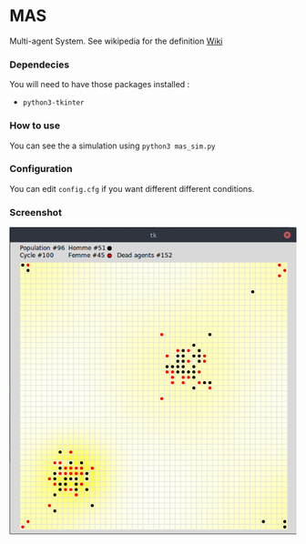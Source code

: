 # MAS
Multi-agent System.
See wikipedia for the definition [Wiki](https://en.wikipedia.org/wiki/Multi-agent_system)

### Dependecies 
You will need to have those packages installed : 
- `python3-tkinter`

### How to use 
You can see the a simulation using 
`python3 mas_sim.py`

### Configuration 
You can edit `config.cfg` if you want different different conditions.

### Screenshot
![User Interface](screenshot.png)
